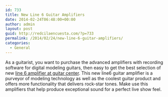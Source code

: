 ```yaml
---
id: 733
title: New Line 6 Guitar Amplifiers
date: 2014-02-24T06:48:00+00:00
author: admin
layout: post
guid: http://redcilaencuesta.com/?p=733
permalink: /2014/02/24/new-line-6-guitar-amplifiers/
categories:
  - General
---
```

As a guitarist, you want to purchase the advanced amplifiers with recording software for digital modeling guitars, then easy to get the best selection of new [line 6 amplifier at guitar center](http://www.guitarcenter.com/Line-6,Guitar-Amplifiers-Amplifiers,New-Gear.gc). This new line6 guitar amplifier is a purveyor of modeling technology as well as the coolest guitar product and offers more functionality that delivers rock-star tones. Make use this amplifiers that help produce exceptional sound for a perfect live show feel.